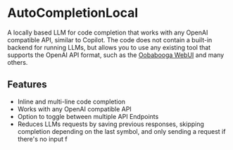 # AutoCompletionLocal

A locally based LLM for code completion that works with any OpenAI compatible API, similar to Copilot. The code does not contain a built-in backend for running LLMs, but allows you to use any existing tool that supports the OpenAI API format, such as the [Oobabooga WebUI](https://github.com/oobabooga/text-generation-webui) and many others.

## Features

- Inline and multi-line code completion
- Works with any OpenAI compatible API
- Option to toggle between multiple API Endpoints
- Reduces LLMs requests by saving previous responses, skipping completion depending on the last symbol, and only sending a request if there's no input f